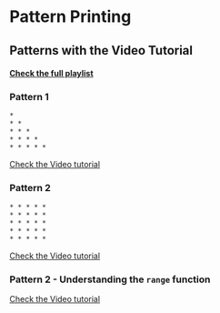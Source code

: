 # Pattern Printing 

## Patterns with the Video Tutorial

#### [Check the full playlist]()

### Pattern 1

```
*
* *
* * *
* * * *
* * * * *
```
[Check the Video tutorial]()

### Pattern 2

```
* * * * *
* * * * *
* * * * *
* * * * *
* * * * *
```
[Check the Video tutorial]()

### Pattern 2 - Understanding the `range` function

[Check the Video tutorial]()

